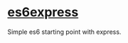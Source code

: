 # <a href="https://github.com/rhildred/es6express" target="_blank">es6express</a>

Simple es6 starting point with express.
